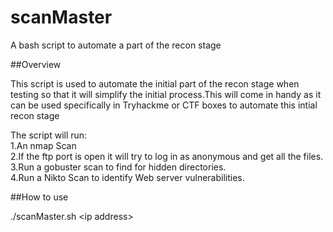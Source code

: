 # scanMaster
A bash script to automate a part of the recon stage


##Overview

This script is used to automate the initial part of the recon stage when testing so that it will simplify the initial process.This will come in handy as it can be used specifically in Tryhackme or CTF boxes to automate this intial recon stage  

The script will run:  
1.An nmap Scan  
2.If the ftp port is open it will try to log in as anonymous and get all the files.  
3.Run a gobuster scan to find for hidden directories.  
4.Run a Nikto Scan to identify Web server vulnerabilities.  



##How to use

./scanMaster.sh &lt;ip address&gt;

